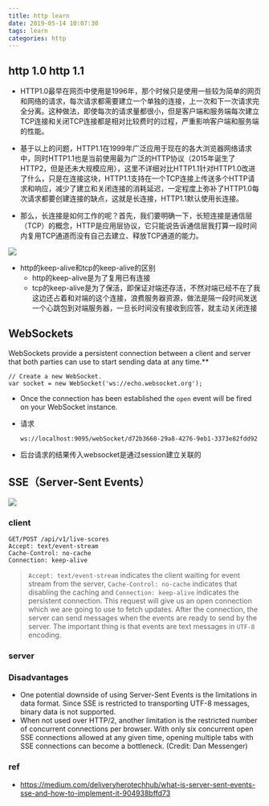 ```yaml
---
title: http learn
date: 2019-05-14 10:07:30
tags: learn
categories: http
---
```


## http 1.0 http 1.1

- HTTP1.0最早在网页中使用是1996年，那个时候只是使用一些较为简单的网页和网络的请求，每次请求都需要建立一个单独的连接，上一次和下一次请求完全分离。这种做法，即使每次的请求量都很小，但是客户端和服务端每次建立TCP连接和关闭TCP连接都是相对比较费时的过程，严重影响客户端和服务端的性能。

- 基于以上的问题，HTTP1.1在1999年广泛应用于现在的各大浏览器网络请求中，同时HTTP1.1也是当前使用最为广泛的HTTP协议（2015年诞生了HTTP2，但是还未大规模应用），这里不详细对比HTTP1.1针对HTTP1.0改进了什么，只是在连接这块，HTTP1.1支持在一个TCP连接上传送多个HTTP请求和响应，减少了建立和关闭连接的消耗延迟，一定程度上弥补了HTTP1.0每次请求都要创建连接的缺点，这就是长连接，HTTP1.1默认使用长连接。

- 那么，长连接是如何工作的呢？首先，我们要明确一下，长短连接是通信层（TCP）的概念，HTTP是应用层协议，它只能说告诉通信层我打算一段时间内复用TCP通道而没有自己去建立、释放TCP通道的能力。

![](https://mmbiz.qpic.cn/mmbiz_png/eZzl4LXykQwdKAeT5rjMFfDXeITCDnbwnNXWrFDaIIhBibAk4N83H5dKXAkMNleqewC53Y8WQ6cOhRjA7k4SuMw/640?wx_fmt=png&tp=webp&wxfrom=5&wx_lazy=1&wx_co=1)

- http的keep-alive和tcp的keep-alive的区别
  - http的keep-alive是为了复用已有连接
  - tcp的keep-alive是为了保活，即保证对端还存活，不然对端已经不在了我这边还占着和对端的这个连接，浪费服务器资源，做法是隔一段时间发送一个心跳包到对端服务器，一旦长时间没有接收到应答，就主动关闭连接

## WebSockets 

WebSockets provide a persistent connection between a client and server that both parties can use to start sending data at any time.**

```
// Create a new WebSocket.
var socket = new WebSocket('ws://echo.websocket.org');
```

- Once the connection has been established the `open` event will be fired on your WebSocket instance.

- 请求

  `ws://localhost:9095/webSocket/d72b3660-29a8-4276-9eb1-3373e82fdd92`

- 后台请求的结果传入websocket是通过session建立关联的

## SSE（Server-Sent Events）

![](/images/http/overview-sse.webp)

### client

```shell
GET/POST /api/v1/live-scores 
Accept: text/event-stream
Cache-Control: no-cache
Connection: keep-alive
```

> `Accept: text/event-stream` indicates the client waiting for event stream from the server, `Cache-Control: no-cache` indicates that disabling the caching and `Connection: keep-alive` indicates the persistent connection. This request will give us an open connection which we are going to use to fetch updates. After the connection, the server can send messages when the events are ready to send by the server. The important thing is that events are text messages in `UTF-8` encoding.

### server

### Disadvantages

- One potential downside of using Server-Sent Events is the limitations in data format. Since SSE is restricted to transporting UTF-8 messages, binary data is not supported.
- When not used over HTTP/2, another limitation is the restricted number of concurrent connections per browser. With only six concurrent open SSE connections allowed at any given time, opening multiple tabs with SSE connections can become a bottleneck. (Credit: Dan Messenger)



### ref

- https://medium.com/deliveryherotechhub/what-is-server-sent-events-sse-and-how-to-implement-it-904938bffd73